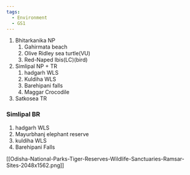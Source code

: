 ```yaml
---
tags:
  - Environment
  - GS1
---
```

1. Bhitarkanika NP
	1. Gahirmata beach
	2. Olive Ridley sea turtle(VU)
	3. Red-Naped Ibis(LC)(bird)
2. Simlipal NP + TR
	1. hadgarh WLS
	2. Kuldiha WLS
	3. Barehipani falls
	4. Maggar Crocodile
3. Satkosea TR

### Simlipal BR
1. hadgarh WLS
2. Mayurbhanj elephant reserve
3. kuldiha WLS
4. Barehipani Falls

[[Odisha-National-Parks-Tiger-Reserves-Wildlife-Sanctuaries-Ramsar-Sites-2048x1562.png]]

